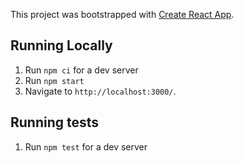This project was bootstrapped with [Create React App](https://github.com/facebook/create-react-app).

## Running Locally

1. Run `npm ci` for a dev server
2. Run `npm start`
3. Navigate to `http://localhost:3000/`.

## Running tests

1. Run `npm test` for a dev server
